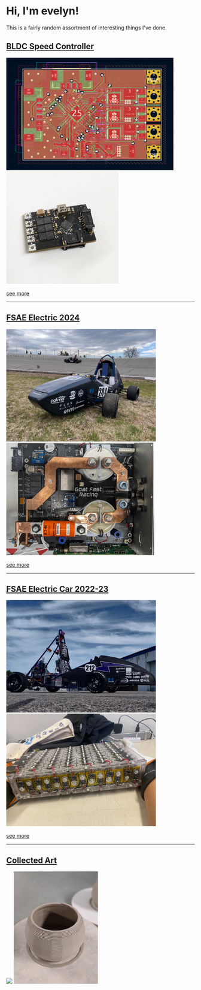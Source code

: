# Hi, I'm evelyn!

This is a fairly random assortment of interesting things I've done. 

## [BLDC Speed Controller](a22verter.md)

<p float="center">
  <img src="img/a22verter_pcb.png" height="300" />
  <img src="img/a22verter_irl.jpg" height="300" />
</p>

[see more](a22verter.md)

---

## [FSAE Electric 2024](fsae.md)
<p float="center">
  <img src="img/ev24_car.jpg" height="300" />
  <img src="img/ev24_hvbox.jpg" height="300" />
</p>

[see more](fsae24.md)

---

## [FSAE Electric Car 2022-23](fsae.md)
<p float="center">
  <img src="img/fsae_car.jpg" height="300" />
  <img src="img/fsae_segment.jpg" height="300" />
</p>

[see more](fsae22.md)

---

## [Collected Art](art.md)

<p float="center">
  <img src="img/art_poster.png" height="300" />
  <img src="img/art_3dp_vessel.jpg" height="300" />
</p>
